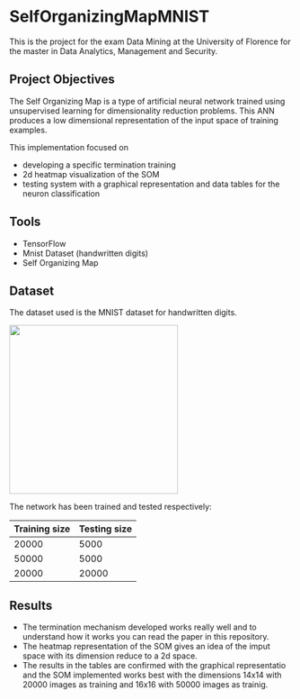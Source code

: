 # SelfOrganizingMapMNIST
This is the project for the exam Data Mining at the University of Florence for the master in Data Analytics, Management and Security.

## Project Objectives 
The Self Organizing Map is a type of artificial neural network trained using unsupervised learning for dimensionality reduction problems. This ANN produces a low dimensional representation of the input space of training examples.

This implementation focused on 
* developing a specific termination training
* 2d heatmap visualization of the SOM
* testing system with a graphical representation and data tables for the neuron classification

## Tools
* TensorFlow
* Mnist Dataset (handwritten digits)
* Self Organizing Map

## Dataset
The dataset used is the MNIST dataset for handwritten digits.

<img src="https://i2.wp.com/dataaspirant.com/wp-content/uploads/2017/05/Mnist-database-hand-written-digits.png?w=530" width="300">

The network has been trained and tested respectively:

| Training size | Testing size |
| ------------- | ------------- |
| 20000 | 5000 |
| 50000  |5000 |
| 20000 | 20000 |

## Results

* The termination mechanism developed works really well and to understand how it works you can read the paper in this repository.
* The heatmap representation of the SOM gives an idea of the imput space with its dimension reduce to a 2d space.
* The results in the tables are confirmed with the graphical representatio and the SOM implemented works best with the dimensions 14x14 with 20000 images as training and 16x16 with 50000 images as trainig.




